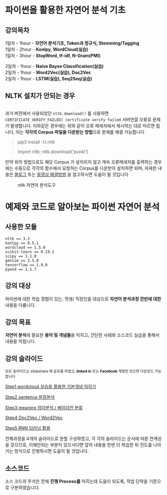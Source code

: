# 파이썬을 활용한 자연어 분석 기초 


## 강의목차

1일차 - 1hour - **자연어 분석기초, Token과 정규식, Stemming/Tagging**<br>
1일차 - 2hour - **Konlpy, WordCloud(실습)**<br>
1일차 - 3hour - **StopWord, tf-idf, N-Gram(PMI)**<br>
  
2일차 - 1hour - **Naive Bayse Classification(실습)**<br>
2일차 - 1hour - **Word2Vec(실습), Doc2Vec**<br>
2일차 - 1hour - **LSTM(실습), Seq2Seq(실습)**<br>


## NLTK 설치가 안되는 경우

<figure class="align-left">
  <img src="https://i.stack.imgur.com/0F2k3.png" alt="">
  <figcaption></figcaption>
</figure>

과거 버젼에서 사용되었던 `nltk.download()` 를 사용하면 `CERTIFICATE_VERIFY_FAILED] certificate verify failed` 서버연결 오류로 문제가 발생합니다. 이와같은 경우에는 위와 같이 오류 메세지에서 제시하는 대로 따르면 됩니다, 이는 **각각의 Corpus 파일을 다운받는 방법**으로 문제를 해결 가능합니다 


>  pip3 install -U nltk 

> import nltk; nltk.download('punkt')

만약 위의 방법으로도 해당 Corpus 가 설치되지 않고 계속 오류메세지를 출력하는 경우에는 수동으로 각각의 함수에서 요청하는 Corpus를 다운받아 설치하면 되며, 자세한 내용은 [블로그](http://pubdata.tistory.com/154) 또는 [동영상 해결방법](https://programmers.co.kr/learn/courses/21/lessons/946) 을 참고하시면 도움이 될 것입니다




<figure class="align-left">
  <img src="https://static1.squarespace.com/static/538cea80e4b00f1fad490c1b/54668a77e4b00fb778d22a34/54668d8ae4b00fb778d2859c/1416007413413/NLTK.png" alt="">
  <figcaption>nltk 자연어 분석도구</figcaption>
</figure>


# 예제와 코드로 알아보는 파이썬 자연어 분석


## 사용한 모듈

    nltk == 3.3
    konlpy == 0.5.1
    wordcloud == 1.5.0
    scikit-learn == 0.19.2
    scipy == 1.1.0
    gensim == 3.5.0
    tensorflow == 1.9.0
    pywsd == 1.1.7



## 강의 대상

파이썬에 대한 학습 경험이 있는, 학생/ 직장인을 대상으로 **자연어 분석과정 전반에 대한** 내용을 다룹니다.


## 강의 목표

**자연어 분석**에 필요한 **용어 및 개념들**을 익히고, 간단한 사례와 소스코드 실습을 통해서 내용을 익힙니다.


## 강의 슬라이드

<small>모든 슬라이드는 slideshare 에 공유를 하였고, **linked in** 또는 **Facebook** 계정만 있으면 다운로드 가능합니다</small>


[Step1 wordcloud 실습을 활용한 기본개념 익히기](https://www.slideshare.net/YBkim2/1-word-cloud-109351857)

[Step2 sentence 문장분석](https://www.slideshare.net/YBkim2/2-sentence-109351896)

[Step3 meaning 의미분석 / 베이지안 분류](https://www.slideshare.net/YBkim2/3-109822852)

[Step4 Doc2Vec / Word2Vec](https://www.slideshare.net/YBkim2/4-worddoc2vec)

[Step5 RNN 딥러닝 활용](https://www.slideshare.net/YBkim2/5-109822929)


전체과정을 4개의 슬라이드로 분할 구성하였고, 각 각의 슬라이드는 순서에 따른 연계성을 갖으므로, 이해안되는 부분이 있으시다면 앞의 내용을 한번 더 복습한 뒤 진도를 나아가는 방식으로 진행하시면 도움이 될 것입니다.


## 소스코드 

소스 코드의 주석은 전체 **진행 Process를** 익히는데 도움이 되도록, 작업 단락을 기준으로 구분하였습니다.